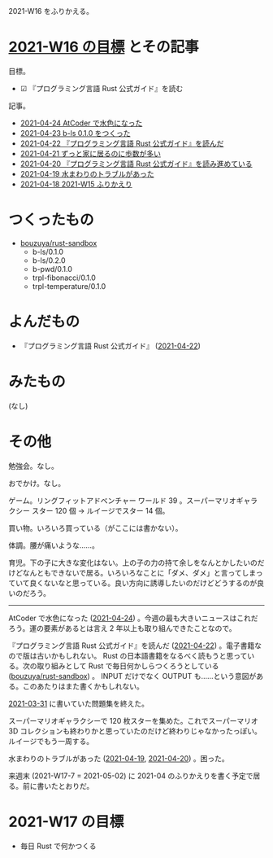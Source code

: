 2021-W16 をふりかえる。

# [2021-W16 の目標][2021-04-18] とその記事

目標。

- ☑ 『プログラミング言語 Rust 公式ガイド』を読む

記事。

- [2021-04-24 AtCoder で水色になった][2021-04-24]
- [2021-04-23 b-ls 0.1.0 をつくった][2021-04-23]
- [2021-04-22 『プログラミング言語 Rust 公式ガイド』を読んだ][2021-04-22]
- [2021-04-21 ずっと家に居るのに歩数が多い][2021-04-21]
- [2021-04-20 『プログラミング言語 Rust 公式ガイド』を読み進めている][2021-04-20]
- [2021-04-19 水まわりのトラブルがあった][2021-04-19]
- [2021-04-18 2021-W15 ふりかえり][2021-04-18]

# つくったもの

- [bouzuya/rust-sandbox][]
  - b-ls/0.1.0
  - b-ls/0.2.0
  - b-pwd/0.1.0
  - trpl-fibonacci/0.1.0
  - trpl-temperature/0.1.0

# よんだもの

- 『プログラミング言語 Rust 公式ガイド』 ([2021-04-22][])

# みたもの

(なし)

# その他

勉強会。なし。

おでかけ。なし。

ゲーム。リングフィットアドベンチャー ワールド 39 。スーパーマリオギャラクシー スター 120 個 → ルイージでスター 14 個。

買い物。いろいろ買っている（がここには書かない）。

体調。腰が痛いような……。

育児。下の子に大きな変化はない。上の子の力の持て余しをなんとかしたいのだけどなんともできないで居る。いろいろなことに「ダメ、ダメ」と言ってしまっていて良くないなと思っている。良い方向に誘導したいのだけどどうするのが良いのだろう。

---

AtCoder で水色になった ([2021-04-24][]) 。今週の最も大きいニュースはこれだろう。運の要素があるとは言え 2 年以上も取り組んできたことなので。

『プログラミング言語 Rust 公式ガイド』を読んだ ([2021-04-22][]) 。電子書籍なので版は古いかもしれない。 Rust の日本語書籍をなるべく読もうと思っている。次の取り組みとして Rust で毎日何かしらつくろうとしている ([bouzuya/rust-sandbox][]) 。 INPUT だけでなく OUTPUT も……という意図がある。このあたりはまた書くかもしれない。

[2021-03-31][] に書いていた問題集を終えた。

スーパーマリオギャラクシーで 120 枚スターを集めた。これでスーパーマリオ 3D コレクションも終わりかと思っていたのだけど終わりじゃなかったっぽい。ルイージでもう一周する。

水まわりのトラブルがあった ([2021-04-19][], [2021-04-20][]) 。困った。

来週末 (2021-W17-7 = 2021-05-02) に 2021-04 のふりかえりを書く予定で居る。前に書いたとおりだ。

# 2021-W17 の目標

- 毎日 Rust で何かつくる

[2021-03-31]: https://blog.bouzuya.net/2021/03/31/
[2021-04-18]: https://blog.bouzuya.net/2021/04/18/
[2021-04-19]: https://blog.bouzuya.net/2021/04/19/
[2021-04-20]: https://blog.bouzuya.net/2021/04/20/
[2021-04-21]: https://blog.bouzuya.net/2021/04/21/
[2021-04-22]: https://blog.bouzuya.net/2021/04/22/
[2021-04-23]: https://blog.bouzuya.net/2021/04/23/
[2021-04-24]: https://blog.bouzuya.net/2021/04/24/
[bouzuya/rust-sandbox]: https://github.com/bouzuya/rust-sandbox

